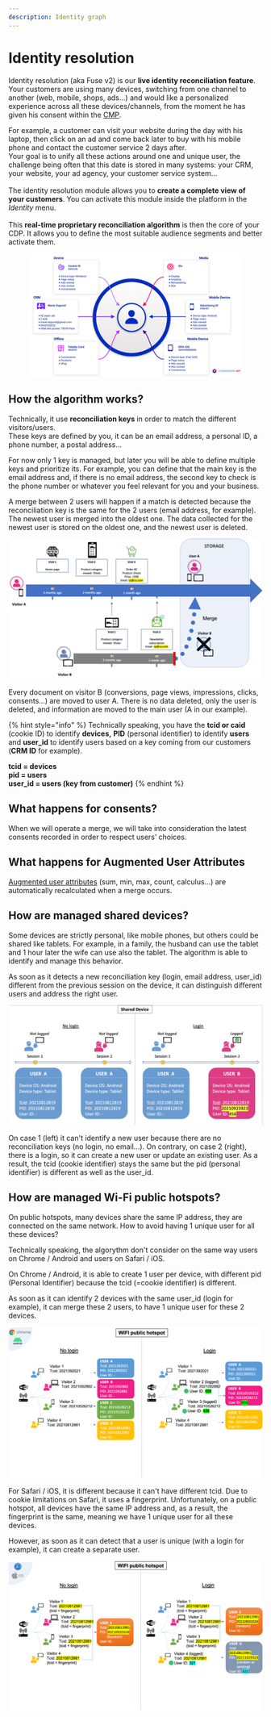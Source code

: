 ```yaml
---
description: Identity graph
---
```


# Identity resolution

Identity resolution (aka Fuse v2) is our **live identity reconciliation feature**. \
Your customers are using many devices, switching from one channel to another (web, mobile, shops, ads…) and would like a personalized experience across all these devices/channels, from the moment he has given his consent within the [CMP](consent-management/).

For example, a customer can visit your website during the day with his laptop, then click on an ad and come back later to buy with his mobile phone and contact the customer service 2 days after.\
Your goal is to unify all these actions around one and unique user, the challenge being often that this date is stored in many systems: your CRM, your website, your ad agency, your customer service system…\
\
The identity resolution module allows you to **create a complete view of your customers**. You can activate this module inside the platform in the _Identity_ menu.\
\
This **real-time proprietary reconciliation algorithm** is then the core of your CDP. It allows you to define the most suitable audience segments and better activate them.

<figure><img src="../.gitbook/assets/fuse1.png" alt=""><figcaption></figcaption></figure>

## How the algorithm works?

Technically, it use **reconciliation keys** in order to match the different visitors/users.\
These keys are defined by you, it can be an email address, a personal ID, a phone number, a postal address…

For now only 1 key is managed, but later you will be able to define multiple keys and prioritize its. For example, you can define that the main key is the email address and, if there is no email address, the second key to check is the phone number or whatever you feel relevant for you and your business.

A merge between 2 users will happen if a match is detected because the reconciliation key is the same for the 2 users (email address, for example). The newest user is merged into the oldest one. The data collected for the newest user is stored on the oldest one, and the newest user is deleted.

![](<../.gitbook/assets/image (7) (2).png>)

Every document on visitor B (conversions, page views, impressions, clicks, consents…) are moved to user A. There is no data deleted, only the user is deleted, and information are moved to the main user (A in our example).

{% hint style="info" %}
Technically speaking, you have the **tcid or caid** (cookie ID) to identify **devices,** **PID** (personal identifier) to identify **users** and **user\_id** to identify users based on a key coming from our customers (**CRM ID** for example).

**tcid = devices**\
**pid = users**\
**user\_id = users (key from customer)**
{% endhint %}

## What happens for consents?

When we will operate a merge, we will take into consideration the latest consents recorded in order to respect users’ choices.

## What happens for Augmented User Attributes

[Augmented user attributes](enrichments/augmented-user-attributes/) (sum, min, max, count, calculus...) are automatically recalculated when a merge occurs.

## How are managed shared devices?

Some devices are strictly personal, like mobile phones, but others could be shared like tablets. For example, in a family, the husband can use the tablet and 1 hour later the wife can use also the tablet. The algorithm is able to identify  and manage this behavior.

As soon as it detects a new reconciliation key (login, email address, user\_id) different from the previous session on the device, it can distinguish different users and address the right user.

![](<../.gitbook/assets/image (10).png>)

On case 1 (left) it can't identify a new user because there are no reconciliation keys (no login, no email...). On contrary, on case 2 (right), there is a login, so it can create a new user or update an existing user. As a result, the tcid (cookie identifier) stays the same but the pid (personal identifier) is different as well as the user\_id.

## How are managed Wi-Fi public hotspots?

On public hotspots, many devices share the same IP address, they are connected on the same network. How to avoid having 1 unique user for all these devices?

Technically speaking, the algorythm don't consider on the same way users on Chrome / Android and users on Safari / iOS.

On Chrome / Android, it is able to create 1 user per device, with different pid (Personal Identifier) because the tcid (=cookie identifier) is different.

As soon as it can identify 2 devices with the same user\_id (login for example), it can merge these 2 users, to have 1 unique user for these 2 devices.

![](<../.gitbook/assets/image (14) (1).png>)

For Safari / iOS, it is different because it can't have different tcid. Due to cookie limitations on Safari, it uses a fingerprint. Unfortunately, on a public hotspot, all devices have the same IP address and, as a result, the fingerprint is the same, meaning we have 1 unique user for all these devices.

However, as soon as it can detect that a user is unique (with a login for example), it can create a separate user.

![](<../.gitbook/assets/image (13).png>)
